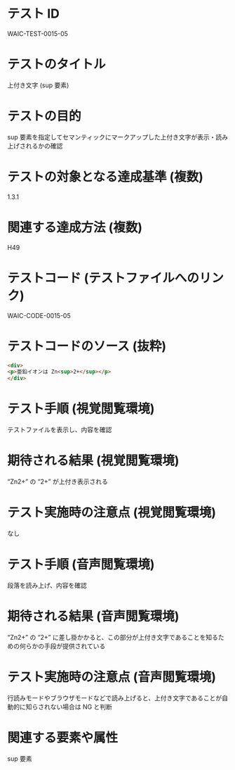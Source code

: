 

# テスト ID
WAIC-TEST-0015-05

# テストのタイトル
上付き文字 (sup 要素)

# テストの目的
sup 要素を指定してセマンティックにマークアップした上付き文字が表示・読み上げされるかの確認

# テストの対象となる達成基準 (複数)
1.3.1

# 関連する達成方法 (複数)
H49

# テストコード (テストファイルへのリンク)
WAIC-CODE-0015-05

# テストコードのソース (抜粋)
```html
<div>
<p>亜鉛イオンは Zn<sup>2+</sup></p>
</div>

```
# テスト手順 (視覚閲覧環境)
テストファイルを表示し、内容を確認

# 期待される結果 (視覚閲覧環境)
“Zn2+” の “2+” が上付き表示される

# テスト実施時の注意点 (視覚閲覧環境)
なし

# テスト手順 (音声閲覧環境)
段落を読み上げ、内容を確認

# 期待される結果 (音声閲覧環境)
“Zn2+” の “2+” に差し掛かかると、この部分が上付き文字であることを知るための何らかの手段が提供されている

# テスト実施時の注意点 (音声閲覧環境)
行読みモードやブラウザモードなどで読み上げると、上付き文字であることが自動的に知らされない場合は NG と判断

# 関連する要素や属性
sup 要素


